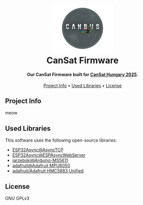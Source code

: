 <h1 align="center">
  <br>
  <a href="https://github.com/davidfegyver/CanSat-firmware"><img src="./team.png" alt="CanBus team logo" width="200"></a>
  <br>
  CanSat Firmware
  <br>
</h1>

<h4 align="center">Our CanSat Firmware built for <a href="https://www.cansatverseny.hu/" target="_blank">CanSat Hungary 2025</a>.</h4>

<p align="center">
  <a href="#project-info">Project Info</a> •
  <a href="#used-libraries">Used Libraries</a> •
  <a href="#license">License</a>
</p>

## Project Info

meow

## Used Libraries
This software uses the following open-source libraries:

* [ESP32Async@AsyncTCP](https://github.com/ESP32Async/AsyncTCP) 
* [ESP32Async@ESPAsyncWebServer](https://github.com/ESP32Async/ESPAsyncWebServer)
* [jarzebski@Arduino-MS5611](https://github.com/jarzebski/Arduino-MS5611)
* [adafruit@Adafruit MPU6050](https://github.com/adafruit/Adafruit_MPU6050)
* [adafruit/Adafruit HMC5883 Unified](https://github.com/adafruit/Adafruit_HMC5883_Unified)

## License

GNU GPLv3
